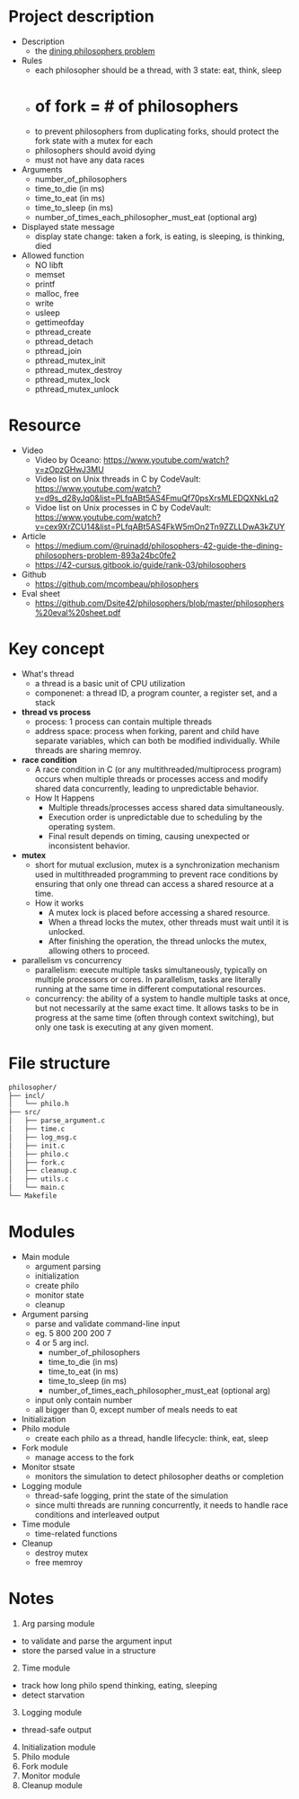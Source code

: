 # Project description
- Description
    - the [dining philosophers problem](https://en.wikipedia.org/wiki/Dining_philosophers_problem)
- Rules
    - each philosopher should be a thread, with 3 state: eat, think, sleep
    - # of fork = # of philosophers
    - to prevent philosophers from duplicating forks, should protect the fork state with a mutex for each
    - philosophers should avoid dying
    - must not have any data races
- Arguments
    - number_of_philosophers
    - time_to_die (in ms)
    - time_to_eat (in ms)
    - time_to_sleep (in ms)
    - number_of_times_each_philosopher_must_eat (optional arg)
- Displayed state message
    - display state change: taken a fork, is eating, is sleeping, is thinking, died
- Allowed function
    - NO libft
    - memset
    - printf
    - malloc, free
    - write
    - usleep
    - gettimeofday
    - pthread_create
    - pthread_detach
    - pthread_join
    - pthread_mutex_init
    - pthread_mutex_destroy
    - pthread_mutex_lock
    - pthread_mutex_unlock

# Resource
- Video
  - Video by Oceano: https://www.youtube.com/watch?v=zOpzGHwJ3MU
  - Video list on Unix threads in C by CodeVault: https://www.youtube.com/watch?v=d9s_d28yJq0&list=PLfqABt5AS4FmuQf70psXrsMLEDQXNkLq2
  - Vidoe list on Unix processes in C by CodeVault: https://www.youtube.com/watch?v=cex9XrZCU14&list=PLfqABt5AS4FkW5mOn2Tn9ZZLLDwA3kZUY
- Article
  - https://medium.com/@ruinadd/philosophers-42-guide-the-dining-philosophers-problem-893a24bc0fe2
  - https://42-cursus.gitbook.io/guide/rank-03/philosophers
- Github
  - https://github.com/mcombeau/philosophers
- Eval sheet
  - https://github.com/Dsite42/philosophers/blob/master/philosophers%20eval%20sheet.pdf

# Key concept
- What's thread
  - a thread is a basic unit of CPU utilization
  - componenet: a thread ID, a program counter, a register set, and a stack
- **thread vs process**
  - process: 1 process can contain multiple threads
  - address space: process when forking, parent and child have separate variables, which can both be modified individually. While threads are sharing memroy.
- **race condition**
  - A race condition in C (or any multithreaded/multiprocess program) occurs when multiple threads or processes access and modify shared data concurrently, leading to unpredictable behavior.
  - How It Happens
    - Multiple threads/processes access shared data simultaneously.
    - Execution order is unpredictable due to scheduling by the operating system.
    - Final result depends on timing, causing unexpected or inconsistent behavior.
- **mutex**
  - short for mutual exclusion, mutex is a synchronization mechanism used in multithreaded programming to prevent race conditions by ensuring that only one thread can access a shared resource at a time.
  - How it works
    - A mutex lock is placed before accessing a shared resource.
    - When a thread locks the mutex, other threads must wait until it is unlocked.
    - After finishing the operation, the thread unlocks the mutex, allowing others to proceed.
- parallelism vs concurrency
  - parallelism: execute multiple tasks simultaneously, typically on multiple processors or cores. In parallelism, tasks are literally running at the same time in different computational resources.
  - concurrency: the ability of a system to handle multiple tasks at once, but not necessarily at the same exact time. It allows tasks to be in progress at the same time (often through context switching), but only one task is executing at any given moment.
# File structure
```markdown
philosopher/
├── incl/
│   └── philo.h
├── src/
│   ├── parse_argument.c
│   ├── time.c
│   ├── log_msg.c
│   ├── init.c
│   ├── philo.c
│   ├── fork.c
│   ├── cleanup.c
│   ├── utils.c
│   └── main.c
└── Makefile
```
# Modules
- Main module
  - argument parsing
  - initialization
  - create philo
  - monitor state
  - cleanup
- Argument parsing
  - parse and validate command-line input
  - eg. 5 800 200 200 7
  - 4 or 5 arg incl. 
    - number_of_philosophers
    - time_to_die (in ms)
    - time_to_eat (in ms)
    - time_to_sleep (in ms)
    - number_of_times_each_philosopher_must_eat (optional arg)
  - input only contain number
  - all bigger than 0, except number of meals needs to eat
- Initialization
- Philo module
  - create each philo as a thread, handle lifecycle: think, eat, sleep
- Fork module
  - manage access to the fork
- Monitor stsate
  - monitors the simulation to detect philosopher deaths or completion
- Logging module
  - thread-safe logging, print the state of the simulation
  - since multi threads are running concurrently, it needs to handle race conditions and interleaved output
- Time module
  - time-related functions
- Cleanup
  - destroy mutex
  - free memroy

# Notes
1. Arg parsing module
  - to validate and parse the argument input
  - store the parsed value in a structure
2. Time module
  - track how long philo spend thinking, eating, sleeping
  - detect starvation
3. Logging module
  - thread-safe output
4. Initialization module
5. Philo module
6. Fork module
7. Monitor module
8. Cleanup module
